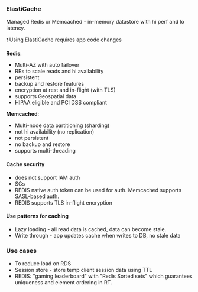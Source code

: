 ### ElastiCache

Managed Redis or Memcached - in-memory datastore with hi perf and lo latency.

:exclamation: Using ElastiCache requires app code changes

**Redis**:
* Multi-AZ with auto failover
* RRs to scale reads and hi availability
* persistent
* backup and restore features
* encryption at rest and in-flight (with TLS)
* supports Geospatial data
* HIPAA eligible and PCI DSS compliant

**Memcached**:
* Multi-node data partitioning (sharding)
* not hi availability (no replication)
* not persistent
* no backup and restore
* supports multi-threading

#### Cache security
* does not support IAM auth
* SGs
* REDIS native auth token can be used for auth. Memcached supports SASL-based auth.
* REDIS supports TLS in-flight encryption

#### Use patterns for caching
* Lazy loading - all read data is cached, data can become stale.
* Write through - app updates cache when writes to DB, no stale data

### Use cases
* To reduce load on RDS
* Session store - store temp client session data using TTL  
* REDIS: "gaming leaderboard" with "Redis Sorted sets" which guarantees uniqueness and element ordering in RT.
